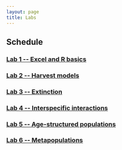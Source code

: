 ```yaml
---
layout: page
title: Labs
---
```


## Schedule

### [Lab 1 -- Excel and R basics](intro/Excel-R-Basics.md)

### [Lab 2 -- Harvest models](harvest/harvest.md)

### [Lab 3 -- Extinction](extinction/extinction.md)

### [Lab 4 -- Interspecific interactions](interspecific/interspecific.md)

### [Lab 5 -- Age-structured populations](age/age.md)

### [Lab 6 -- Metapopulations](metapop/metapop.md)



